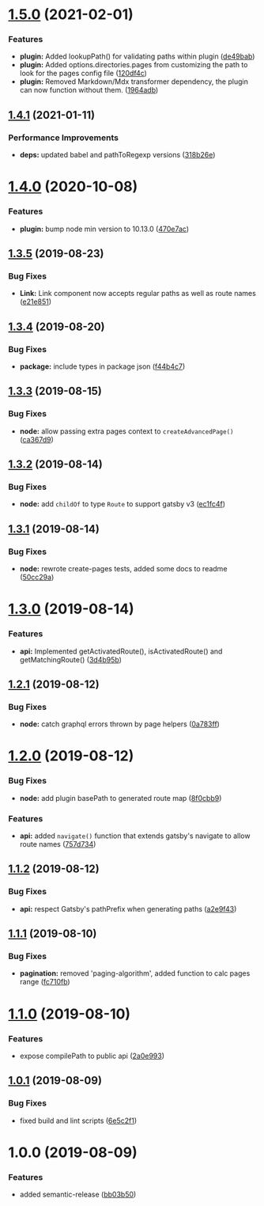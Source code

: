 # [1.5.0](https://github.com/mohatt/gatsby-plugin-advanced-pages/compare/v1.4.1...v1.5.0) (2021-02-01)


### Features

* **plugin:** Added lookupPath() for validating paths within plugin ([de49bab](https://github.com/mohatt/gatsby-plugin-advanced-pages/commit/de49bab545e68e81e745c197b659fda95c234f2c))
* **plugin:** Added options.directories.pages from customizing the path to look for the pages config file ([120df4c](https://github.com/mohatt/gatsby-plugin-advanced-pages/commit/120df4c0435a4ddfc49165ed2e3fe2cf5bc5bc47))
* **plugin:** Removed Markdown/Mdx transformer dependency, the plugin can now function without them. ([1964adb](https://github.com/mohatt/gatsby-plugin-advanced-pages/commit/1964adbcc4591eca55c53f8dc1c6934833eaa39f))

## [1.4.1](https://github.com/mohatt/gatsby-plugin-advanced-pages/compare/v1.4.0...v1.4.1) (2021-01-11)


### Performance Improvements

* **deps:** updated babel and pathToRegexp versions ([318b26e](https://github.com/mohatt/gatsby-plugin-advanced-pages/commit/318b26edc79121a51efd04434766e27a36f7cc0f))

# [1.4.0](https://github.com/mohatt/gatsby-plugin-advanced-pages/compare/v1.3.5...v1.4.0) (2020-10-08)


### Features

* **plugin:** bump node min version to 10.13.0 ([470e7ac](https://github.com/mohatt/gatsby-plugin-advanced-pages/commit/470e7ac9bcee1d097a6b8e115b6180fbab5d04a6))

## [1.3.5](https://github.com/mohatt/gatsby-plugin-advanced-pages/compare/v1.3.4...v1.3.5) (2019-08-23)


### Bug Fixes

* **Link:** Link component now accepts regular paths as well as route names ([e21e851](https://github.com/mohatt/gatsby-plugin-advanced-pages/commit/e21e851))

## [1.3.4](https://github.com/mohatt/gatsby-plugin-advanced-pages/compare/v1.3.3...v1.3.4) (2019-08-20)


### Bug Fixes

* **package:** include types in package json ([f44b4c7](https://github.com/mohatt/gatsby-plugin-advanced-pages/commit/f44b4c7))

## [1.3.3](https://github.com/mohatt/gatsby-plugin-advanced-pages/compare/v1.3.2...v1.3.3) (2019-08-15)


### Bug Fixes

* **node:** allow passing extra pages context to `createAdvancedPage()` ([ca367d9](https://github.com/mohatt/gatsby-plugin-advanced-pages/commit/ca367d9))

## [1.3.2](https://github.com/mohatt/gatsby-plugin-advanced-pages/compare/v1.3.1...v1.3.2) (2019-08-14)


### Bug Fixes

* **node:** add `childOf` to type `Route` to support gatsby v3 ([ec1fc4f](https://github.com/mohatt/gatsby-plugin-advanced-pages/commit/ec1fc4f))

## [1.3.1](https://github.com/mohatt/gatsby-plugin-advanced-pages/compare/v1.3.0...v1.3.1) (2019-08-14)


### Bug Fixes

* **node:** rewrote create-pages tests, added some docs to readme ([50cc29a](https://github.com/mohatt/gatsby-plugin-advanced-pages/commit/50cc29a))

# [1.3.0](https://github.com/mohatt/gatsby-plugin-advanced-pages/compare/v1.2.1...v1.3.0) (2019-08-14)


### Features

* **api:** Implemented getActivatedRoute(), isActivatedRoute() and getMatchingRoute() ([3d4b95b](https://github.com/mohatt/gatsby-plugin-advanced-pages/commit/3d4b95b))

## [1.2.1](https://github.com/mohatt/gatsby-plugin-advanced-pages/compare/v1.2.0...v1.2.1) (2019-08-12)


### Bug Fixes

* **node:** catch graphql errors thrown by page helpers ([0a783ff](https://github.com/mohatt/gatsby-plugin-advanced-pages/commit/0a783ff))

# [1.2.0](https://github.com/mohatt/gatsby-plugin-advanced-pages/compare/v1.1.2...v1.2.0) (2019-08-12)


### Bug Fixes

* **node:** add plugin basePath to generated route map ([8f0cbb9](https://github.com/mohatt/gatsby-plugin-advanced-pages/commit/8f0cbb9))


### Features

* **api:** added `navigate()` function that extends gatsby's navigate to allow route names ([757d734](https://github.com/mohatt/gatsby-plugin-advanced-pages/commit/757d734))

## [1.1.2](https://github.com/mohatt/gatsby-plugin-advanced-pages/compare/v1.1.1...v1.1.2) (2019-08-12)


### Bug Fixes

* **api:** respect Gatsby's pathPrefix when generating paths ([a2e9f43](https://github.com/mohatt/gatsby-plugin-advanced-pages/commit/a2e9f43))

## [1.1.1](https://github.com/mohatt/gatsby-plugin-advanced-pages/compare/v1.1.0...v1.1.1) (2019-08-10)


### Bug Fixes

* **pagination:** removed 'paging-algorithm', added function to calc pages range ([fc710fb](https://github.com/mohatt/gatsby-plugin-advanced-pages/commit/fc710fb))

# [1.1.0](https://github.com/mohatt/gatsby-plugin-advanced-pages/compare/v1.0.1...v1.1.0) (2019-08-10)


### Features

* expose compilePath to public api ([2a0e993](https://github.com/mohatt/gatsby-plugin-advanced-pages/commit/2a0e993))

## [1.0.1](https://github.com/mohatt/gatsby-plugin-advanced-pages/compare/v1.0.0...v1.0.1) (2019-08-09)


### Bug Fixes

* fixed build and lint scripts ([6e5c2f1](https://github.com/mohatt/gatsby-plugin-advanced-pages/commit/6e5c2f1))

# 1.0.0 (2019-08-09)


### Features

* added semantic-release ([bb03b50](https://github.com/mohatt/gatsby-plugin-advanced-pages/commit/bb03b50))
